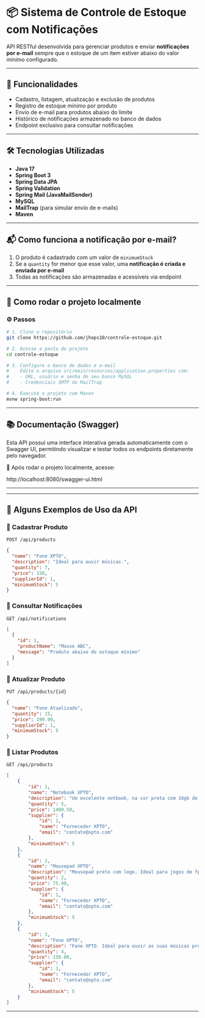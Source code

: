 # 📦 Sistema de Controle de Estoque com Notificações

API RESTful desenvolvida para gerenciar produtos e enviar **notificações por e-mail** sempre que o estoque de um item estiver abaixo do valor mínimo configurado.

---

## 🚀 Funcionalidades

- Cadastro, listagem, atualização e exclusão de produtos  
- Registro de estoque mínimo por produto  
- Envio de e-mail para produtos abaixo do limite  
- Histórico de notificações armazenado no banco de dados  
- Endpoint exclusivo para consultar notificações  

---

## 🛠️ Tecnologias Utilizadas

- **Java 17**  
- **Spring Boot 3**  
- **Spring Data JPA**  
- **Spring Validation**  
- **Spring Mail (JavaMailSender)**  
- **MySQL**  
- **MailTrap** (para simular envio de e-mails)  
- **Maven**

---

## 📬 Como funciona a notificação por e-mail?

1. O produto é cadastrado com um valor de `minimumStock`  
2. Se a `quantity` for menor que esse valor, uma **notificação é criada e enviada por e-mail**  
3. Todas as notificações são armazenadas e acessíveis via endpoint  

---

## 📄 Como rodar o projeto localmente

### ⚙️ Passos

```bash
# 1. Clone o repositório
git clone https://github.com/jhops10/controle-estoque.git

# 2. Acesse a pasta do projeto
cd controle-estoque

# 3. Configure o banco de dados e e-mail
#    Edite o arquivo src/main/resources/application.properties com:
#    - URL, usuário e senha do seu banco MySQL
#    - Credenciais SMTP do MailTrap

# 4. Execute o projeto com Maven
mvnw spring-boot:run
```
---

## 📚 Documentação (Swagger)
Esta API possui uma interface interativa gerada automaticamente com o Swagger UI, permitindo visualizar e testar todos os endpoints diretamente pelo navegador.

🔗 Após rodar o projeto localmente, acesse:

http://localhost:8080/swagger-ui.html

---

---

## 📌 Alguns Exemplos de Uso da API

### 🔸 Cadastrar Produto
`POST /api/products`

```json
{
  "name": "Fone XPTO",
  "description": "Ideal para ouvir músicas.",
  "quantity": 7,
  "price": 150,
  "supplierId": 1,
  "minimumStock": 5
}
```

### 🔸 Consultar Notificações
`GET /api/notifications`

```json
[
  {
    "id": 1,
    "productName": "Mouse ABC",
    "message": "Produto abaixo do estoque mínimo"
  }
]
```

### 🔸 Atualizar Produto
`PUT /api/products/{id}`

```json
{
  "name": "Fone Atualizado",
  "quantity": 15,
  "price": 199.99,
  "supplierId": 1,
  "minimumStock": 5
}
```

### 🔸 Listar Produtos
`GET /api/products`

```json
[
    {
        "id": 1,
        "name": "Notebook XPTO",
        "description": "Um excelente notbook, na cor preta com 16gb de memória. Ideal para trabalhar com programação.",
        "quantity": 5,
        "price": 1400.50,
        "supplier": {
            "id": 1,
            "name": "Fornecedor XPTO",
            "email": "contato@xpto.com"
        },
        "minimumStock": 5
    },
    {
        "id": 2,
        "name": "Mousepad XPTO",
        "description": "Mousepad preto com logo. Ideal para jogos de fps.",
        "quantity": 2,
        "price": 75.90,
        "supplier": {
            "id": 1,
            "name": "Fornecedor XPTO",
            "email": "contato@xpto.com"
        },
        "minimumStock": 5
    },
    {
        "id": 3,
        "name": "Fone XPTO",
        "description": "Fone XPTO. Ideal para ouvir as suas músicas preferidas.",
        "quantity": 4,
        "price": 150.00,
        "supplier": {
            "id": 1,
            "name": "Fornecedor XPTO",
            "email": "contato@xpto.com"
        },
        "minimumStock": 5
    }
]
```
---


